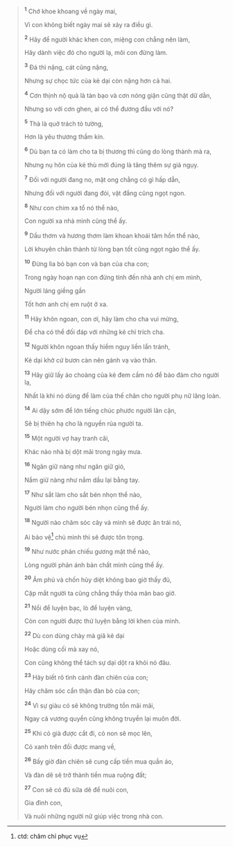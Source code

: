 > <sup><b>1</b></sup> Chớ khoe khoang về ngày mai,
>
> Vì con không biết ngày mai sẽ xảy ra điều gì.
>
> <sup><b>2</b></sup> Hãy để người khác khen con, miệng con chẳng nên làm,
>
> Hãy dành việc đó cho người lạ, môi con đừng làm.
>
> <sup><b>3</b></sup> Đá thì nặng, cát cũng nặng,
>
> Nhưng sự chọc tức của kẻ dại còn nặng hơn cả hai.
>
> <sup><b>4</b></sup> Cơn thịnh nộ quả là tàn bạo và cơn nóng giận cũng thật dữ dằn,
>
> Nhưng so với cơn ghen, ai có thể đương đầu với nó?
>
> <sup><b>5</b></sup> Thà là quở trách tỏ tường,
>
> Hơn là yêu thương thầm kín.
>
> <sup><b>6</b></sup> Dù bạn ta có làm cho ta bị thương thì cũng do lòng thành mà ra,
>
> Nhưng nụ hôn của kẻ thù mới đúng là tăng thêm sự giả ngụy.
>
> <sup><b>7</b></sup> Đối với người đang no, mật ong chẳng có gì hấp dẫn,
>
> Nhưng đối với người đang đói, vật đắng cũng ngọt ngon.
>
> <sup><b>8</b></sup> Như con chim xa tổ nó thể nào,
>
> Con người xa nhà mình cũng thể ấy.
>
> <sup><b>9</b></sup> Dầu thơm và hương thơm làm khoan khoái tâm hồn thể nào,
>
> Lời khuyên chân thành từ lòng bạn tốt cũng ngọt ngào thể ấy.
>
> <sup><b>10</b></sup> Đừng lìa bỏ bạn con và bạn của cha con;
>
> Trong ngày hoạn nạn con đừng tính đến nhà anh chị em mình,
>
> Người láng giềng gần
>
> Tốt hơn anh chị em ruột ở xa.
>
> <sup><b>11</b></sup> Hãy khôn ngoan, con ơi, hãy làm cho cha vui mừng,
>
> Để cha có thể đối đáp với những kẻ chỉ trích cha.
>
> <sup><b>12</b></sup> Người khôn ngoan thấy hiểm nguy liền lẩn tránh,
>
> Kẻ dại khờ cứ bươn càn nên gánh vạ vào thân.
>
> <sup><b>13</b></sup> Hãy giữ lấy áo choàng của kẻ đem cầm nó để bảo đảm cho người lạ,
>
> Nhất là khi nó dùng để làm của thế chân cho người phụ nữ lăng loàn.
>
> <sup><b>14</b></sup> Ai dậy sớm để lớn tiếng chúc phước người lân cận,
>
> Sẽ bị thiên hạ cho là nguyền rủa người ta.
>
> <sup><b>15</b></sup> Một người vợ hay tranh cãi,
>
> Khác nào nhà bị dột mãi trong ngày mưa.
>
> <sup><b>16</b></sup> Ngăn giữ nàng như ngăn giữ gió,
>
> Nắm giữ nàng như nắm dầu lại bằng tay.
>
> <sup><b>17</b></sup> Như sắt làm cho sắt bén nhọn thể nào,
>
> Người làm cho người bén nhọn cũng thể ấy.
>
> <sup><b>18</b></sup> Người nào chăm sóc cây vả mình sẽ được ăn trái nó,
>
> Ai bảo vệ[^1-165ab4be-aa48-4bce-8877-1856cf1d1603] chủ mình thì sẽ được tôn trọng.
>
> <sup><b>19</b></sup> Như nước phản chiếu gương mặt thể nào,
>
> Lòng người phản ánh bản chất mình cũng thể ấy.
>
> <sup><b>20</b></sup> Âm phủ và chốn hủy diệt không bao giờ thấy đủ,
>
> Cặp mắt người ta cũng chẳng thấy thỏa mãn bao giờ.
>
> <sup><b>21</b></sup> Nồi để luyện bạc, lò để luyện vàng,
>
> Còn con người được thử luyện bằng lời khen của mình.
>
> <sup><b>22</b></sup> Dù con dùng chày mà giã kẻ dại
>
> Hoặc dùng cối mà xay nó,
>
> Con cũng không thể tách sự dại dột ra khỏi nó đâu.
>
> <sup><b>23</b></sup> Hãy biết rõ tình cảnh đàn chiên của con;
>
> Hãy chăm sóc cẩn thận đàn bò của con;
>
> <sup><b>24</b></sup> Vì sự giàu có sẽ không trường tồn mãi mãi,
>
> Ngay cả vương quyền cũng không truyền lại muôn đời.
>
> <sup><b>25</b></sup> Khi cỏ già được cắt đi, cỏ non sẽ mọc lên,
>
> Cỏ xanh trên đồi được mang về,
>
> <sup><b>26</b></sup> Bấy giờ đàn chiên sẽ cung cấp tiền mua quần áo,
>
> Và đàn dê sẽ trở thành tiền mua ruộng đất;
>
> <sup><b>27</b></sup> Con sẽ có đủ sữa dê để nuôi con,
>
> Gia đình con,
>
> Và nuôi những người nữ giúp việc trong nhà con.

[^1-165ab4be-aa48-4bce-8877-1856cf1d1603]: ctd: chăm chỉ phục vụ
